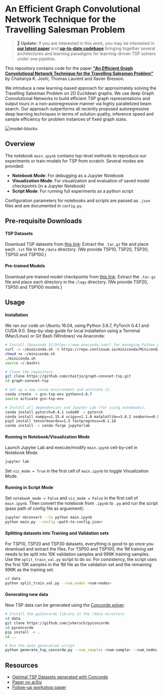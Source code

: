 # An Efficient Graph Convolutional Network Technique for the Travelling Salesman Problem

>**:rocket: Update:** If you are interested in this work, you may be interested in [**our latest paper**](https://arxiv.org/abs/2006.07054) and [**up-to-date codebase**](https://github.com/chaitjo/learning-tsp) bringing together several architectures and learning paradigms for learning-driven TSP solvers under one pipeline.

This repository contains code for the paper 
[**"An Efficient Graph Convolutional Network Technique for the Travelling Salesman Problem"**](https://arxiv.org/abs/1906.01227)
by Chaitanya K. Joshi, Thomas Laurent and Xavier Bresson.

We introduce a new learning-based approach for approximately solving the
Travelling Salesman Problem on 2D Euclidean graphs. 
We use deep Graph Convolutional Networks to build efficient TSP graph representations 
and output tours in a non-autoregressive manner via highly parallelized beam search. 
Our approach outperforms all recently proposed autoregressive deep learning 
techniques in terms of solution quality, inference speed and sample efficiency 
for problem instances of fixed graph sizes. 

![model-blocks](/res/model-blocks.png)

## Overview

The notebook `main.ipynb` contains top-level methods to reproduce our experiments or train models for TSP from scratch.
Several modes are provided:
- **Notebook Mode**: For debugging as a Jupyter Notebook
- **Visualization Mode**: For visualization and evaluation of saved model checkpoints (in a Jupyter Notebook)
- **Script Mode**: For running full experiments as a python script

Configuration parameters for notebooks and scripts are passed as `.json` files and are documented in `config.py`.

## Pre-requisite Downloads

#### TSP Datasets
Download TSP datasets from [this link](https://drive.google.com/open?id=1-5W-S5e7CKsJ9uY9uVXIyxgbcZZNYBrp): 
Extract the `.tar.gz` file and place each `.txt` file in the `/data` directory. (We provide TSP10, TSP20, TSP30, TSP50 and TSP100.) 

#### Pre-trained Models
Download pre-trained model checkpoints from [this link](https://drive.google.com/open?id=1qmk1_5a8XT_hrOV_i3uHM9tMVnZBFEAF): 
Extract the `.tar.gz` file and place each directory in the `/logs` directory. (We provide TSP20, TSP50 and TSP100 models.)

## Usage

#### Installation
We ran our code on Ubuntu 16.04, using Python 3.6.7, PyTorch 0.4.1 and CUDA 9.0.
Step-by-step guide for local installation using a Terminal (Mac/Linux) or Git Bash (Windows) via Anaconda:
```sh
# Install [Anaconda 3](https://www.anaconda.com/) for managing Python packages and environments.
curl -o ~/miniconda.sh -O https://repo.continuum.io/miniconda/Miniconda3-latest-Linux-x86_64.sh
chmod +x ~/miniconda.sh
./miniconda.sh
source ~/.bashrc

# Clone the repository. 
git clone https://github.com/chaitjo/graph-convnet-tsp.git
cd graph-convnet-tsp

# Set up a new conda environment and activate it.
conda create -n gcn-tsp-env python=3.6.7
source activate gcn-tsp-env

# Install all dependencies and Jupyter Lab (for using notebooks).
conda install pytorch=0.4.1 cuda90 -c pytorch
conda install numpy==1.15.4 scipy==1.1.0 matplotlib==3.0.2 seaborn==0.9.0 pandas==0.24.2 networkx==2.2 scikit-learn==0.20.2 tensorflow-gpu==1.12.0 tensorboard==1.12.0 Cython
pip3 install tensorboardx==1.5 fastprogress==0.1.18
conda install -c conda-forge jupyterlab
```

#### Running in Notebook/Visualization Mode
Launch Jupyter Lab and execute/modify `main.ipynb` cell-by-cell in Notebook Mode.
```sh
jupyter lab
```

Set `viz_mode = True` in the first cell of `main.ipynb` to toggle Visualization Mode.

#### Running in Script Mode
Set `notebook_mode = False` and `viz_mode = False` in the first cell of `main.ipynb`.
Then convert the notebook from `.ipynb` to `.py` and run the script (pass path of config file as arguement):
```sh
jupyter nbconvert --to python main.ipynb 
python main.py --config <path-to-config.json>
```

#### Splitting datasets into Training and Validation sets
For TSP10, TSP20 and TSP30 datasets, everything is good to go once you download and extract the files.
For TSP50 and TSP100, the 1M training set needs to be split into 10K validation samples and 999K training samples.
Use the `split_train_val.py` script to do so.
For consistency, the script uses the first 10K samples in the 1M file as the validation set and the remaining 999K as the training set.

```sh
cd data
python split_train_val.py --num_nodes <num-nodes>
```

#### Generating new data
New TSP data can be generated using the [Concorde solver](https://github.com/jvkersch/pyconcorde).

```sh
# Install the pyConcorde library in the /data directory
cd data
git clone https://github.com/jvkersch/pyconcorde
cd pyconcorde
pip install -e .
cd ..

# Run the data generation script
python generate_tsp_concorde.py --num_samples <num-sample> --num_nodes <num-nodes>
```

## Resources

- [Optimal TSP Datasets generated with Concorde](https://drive.google.com/open?id=1-5W-S5e7CKsJ9uY9uVXIyxgbcZZNYBrp)
- [Paper on arXiv](https://arxiv.org/abs/1906.01227)
- [Follow-up workshop paper](https://arxiv.org/abs/1910.07210)
